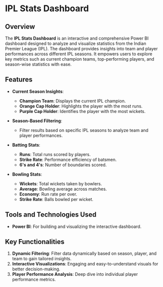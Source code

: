# IPL Stats Dashboard

## Overview
The **IPL Stats Dashboard** is an interactive and comprehensive Power BI dashboard designed to analyze and visualize statistics from the Indian Premier League (IPL). The dashboard provides insights into team and player performances across different IPL seasons. It empowers users to explore key metrics such as current champion teams, top-performing players, and season-wise statistics with ease.

## Features
- **Current Season Insights**:
  - **Champion Team**: Displays the current IPL champion.
  - **Orange Cap Holder**: Highlights the player with the most runs.
  - **Purple Cap Holder**: Identifies the player with the most wickets.

- **Season-Based Filtering**:
  - Filter results based on specific IPL seasons to analyze team and player performances.

- **Batting Stats**:
  - **Runs**: Total runs scored by players.
  - **Strike Rate**: Performance efficiency of batsmen.
  - **6's and 4's**: Number of boundaries scored.

- **Bowling Stats**:
  - **Wickets**: Total wickets taken by bowlers.
  - **Average**: Bowling average across matches.
  - **Economy**: Run rate per over.
  - **Strike Rate**: Balls bowled per wicket.

## Tools and Technologies Used
- **Power BI**: For building and visualizing the interactive dashboard.

## Key Functionalities
1. **Dynamic Filtering**: Filter data dynamically based on season, player, and team to gain tailored insights.
2. **Interactive Visualizations**: Engaging and easy-to-understand visuals for better decision-making.
3. **Player Performance Analysis**: Deep dive into individual player performance metrics.
